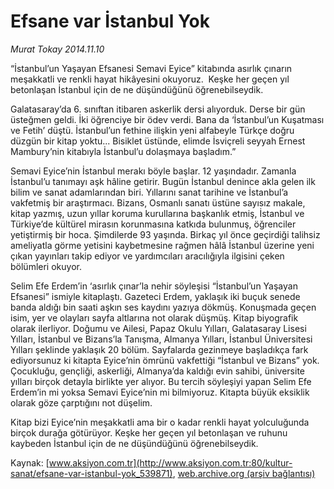# Efsane var İstanbul Yok

*Murat Tokay 2014.11.10*

<div class="pNewsDetailMainContent" itemprop="articleBody">
 <div id="newsSpot">
  “İstanbul’un Yaşayan Efsanesi Semavi Eyice” kitabında asırlık çınarın meşakkatli ve renkli hayat hikâyesini okuyoruz.  Keşke her geçen yıl betonlaşan İstanbul için de ne düşündüğünü öğrenebilseydik.
 </div>
 <div id="newsText">
  <p>
   Galatasaray’da 6. sınıftan itibaren askerlik dersi alıyorduk. Derse bir gün üsteğmen geldi. İki öğrenciye bir ödev verdi. Bana da ‘İstanbul’un Kuşatması ve Fetih’ düştü. İstanbul’un fethine ilişkin yeni alfabeyle Türkçe doğru düzgün bir kitap yoktu... Bisiklet üstünde, elimde İsviçreli seyyah Ernest Mambury’nin kitabıyla İstanbul’u dolaşmaya başladım.”
  </p>
  <p>
   Semavi Eyice’nin İstanbul merakı böyle başlar. 12 yaşındadır. Zamanla İstanbul’u tanımayı aşk hâline getirir. Bugün İstanbul denince akla gelen ilk bilim ve sanat adamlarından biri. Yıllarını sanat tarihine ve İstanbul’a vakfetmiş bir araştırmacı. Bizans, Osmanlı sanatı üstüne sayısız makale, kitap yazmış, uzun yıllar koruma kurullarına başkanlık etmiş, İstanbul ve Türkiye’de kültürel mirasın korunmasına katkıda bulunmuş, öğrenciler yetiştirmiş bir hoca. Şimdilerde 93 yaşında. Birkaç yıl önce geçirdiği talihsiz ameliyatla görme yetisini kaybetmesine rağmen hâlâ İstanbul üzerine yeni çıkan yayınları takip ediyor ve yardımcıları aracılığıyla ilgisini çeken bölümleri okuyor.
  </p>
  <p>
   Selim Efe Erdem’in ‘asırlık çınar’la nehir söyleşisi “İstanbul’un Yaşayan Efsanesi” ismiyle kitaplaştı. Gazeteci Erdem, yaklaşık iki buçuk senede banda aldığı bin saati aşkın ses kaydını yazıya dökmüş. Konuşmada geçen isim, yer ve olayları sayfa altlarına not olarak düşmüş. Kitap biyografik olarak ilerliyor. Doğumu ve Ailesi, Papaz Okulu Yılları, Galatasaray Lisesi Yılları, İstanbul ve Bizans’la Tanışma, Almanya Yılları, İstanbul Üniversitesi Yılları şeklinde yaklaşık 20 bölüm. Sayfalarda gezinmeye başladıkça fark ediyorsunuz ki kitapta Eyice’nin ömrünü vakfettiği “İstanbul ve Bizans” yok. Çocukluğu, gençliği, askerliği, Almanya’da kaldığı evin sahibi, üniversite yılları birçok detayla birlikte yer alıyor. Bu tercih söyleşiyi yapan Selim Efe Erdem’in mi yoksa Semavi Eyice’nin mi bilmiyoruz. Kitapta büyük eksiklik olarak göze çarptığını not düşelim.
  </p>
  <p>
   Kitap bizi Eyice’nin meşakkatli ama bir o kadar renkli hayat yolculuğunda birçok durağa götürüyor. Keşke her geçen yıl betonlaşan ve ruhunu kaybeden İstanbul için de ne düşündüğünü öğrenebilseydik.
  </p>
 </div>
</div>


Kaynak: [www.aksiyon.com.tr](http://www.aksiyon.com.tr:80/kultur-sanat/efsane-var-istanbul-yok_539871), [web.archive.org (arşiv bağlantısı)](http://web.archive.org/web/20150109231446/http://www.aksiyon.com.tr:80/kultur-sanat/efsane-var-istanbul-yok_539871)
